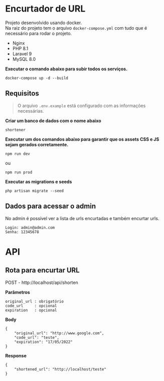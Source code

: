 # Encurtador de URL

Projeto desenvolvido usando docker.  
Na raiz do projeto tem o arquivo `docker-compose.yml` com tudo que é necessário para rodar o projeto.

* Nginx
* PHP 8.1
* Laravel 9
* MySQL 8.0

**Executar o comando abaixo para subir todos os serviços.**
```
docker-compose up -d --build
```

## Requisitos

> O arquivo `.env.example` está configurado com as informações necessárias.

**Criar um banco de dados com o nome abaixo**
```
shortener
```

**Executar um dos comandos abaixo para garantir que os assets CSS e JS sejam gerados corretamente.**
```
npm run dev
```
ou
```
npm run prod
```

**Executar as migrations e seeds**
```
php artisan migrate --seed
```

## Dados para acessar o admin
No admin é possível ver a lista de urls encurtadas e também encurtar urls.

```
Login: admin@admin.com
Senha: 12345678
```

# API
## Rota para encurtar URL

POST - http://localhost/api/shorten

**Parâmetros**
```
original_url : obrigatório
code_url     : opcional
expiration   : opcional
```

**Body**
```
{
    "original_url": "http://www.google.com",
    "code_url": "teste",
    "expiration": "17/05/2022"
}
```

**Response**
```
{
	"shortened_url": "http://localhost/teste"
}
```
